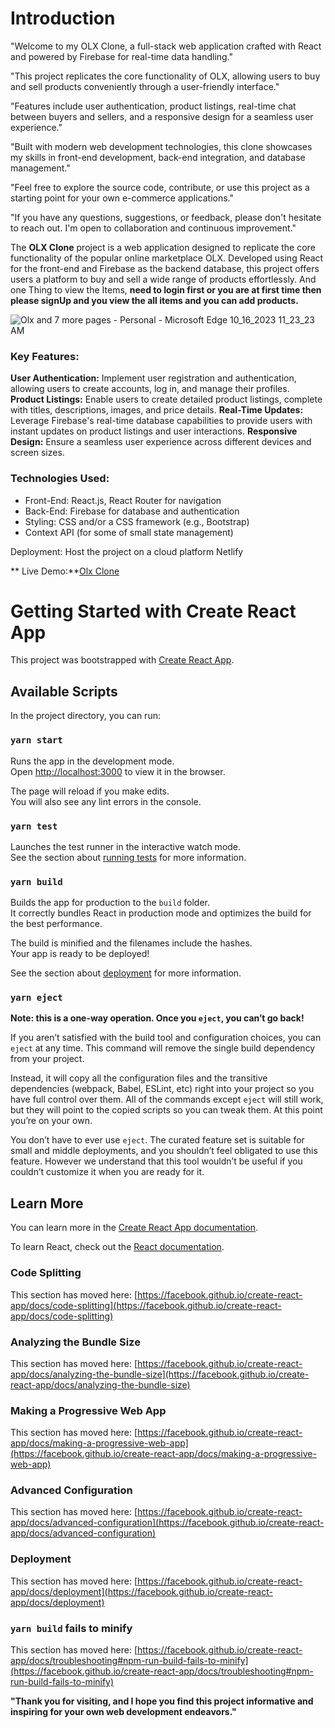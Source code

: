 # Introduction

"Welcome to my OLX Clone, a full-stack web application crafted with React and powered by Firebase for real-time data handling."

"This project replicates the core functionality of OLX, allowing users to buy and sell products conveniently through a user-friendly interface."

"Features include user authentication, product listings, real-time chat between buyers and sellers, and a responsive design for a seamless user experience."

"Built with modern web development technologies, this clone showcases my skills in front-end development, back-end integration, and database management."

"Feel free to explore the source code, contribute, or use this project as a starting point for your own e-commerce applications."

"If you have any questions, suggestions, or feedback, please don't hesitate to reach out. I'm open to collaboration and continuous improvement."

 The **OLX Clone** project is a web application designed to replicate the core functionality of the popular online marketplace OLX. Developed using React for the front-end and Firebase as the backend   database, this project offers users a platform to buy and sell a wide range of products effortlessly.
And one Thing to view the Items,  **need to login first or you are at first time then please signUp and you view the all items and you can add products.**


![Olx and 7 more pages - Personal - Microsoft​ Edge 10_16_2023 11_23_23 AM](https://github.com/Muhammed-shamal/Olx-clone/assets/108850156/7923a56d-61b9-4c38-87eb-f5718fe6450c)


### Key Features:

 **User Authentication:** Implement user registration and authentication, allowing users to create accounts, log in, and manage their profiles.
 **Product Listings:** Enable users to create detailed product listings, complete with titles, descriptions, images, and price details.
 **Real-Time Updates:** Leverage Firebase's real-time database capabilities to provide users with instant updates on product listings and user interactions.
 **Responsive Design:** Ensure a seamless user experience across different devices and screen sizes.

 ### Technologies Used:

* Front-End: React.js, React Router for navigation
* Back-End: Firebase for database and authentication
* Styling: CSS and/or a CSS framework (e.g., Bootstrap)
* Context API (for some of small state management)

Deployment: Host the project on a cloud platform  Netlify

 ** Live Demo:**[Olx Clone](https://adorable-cheesecake-4d449e.netlify.app/)

# Getting Started with Create React App

This project was bootstrapped with [Create React App](https://github.com/facebook/create-react-app).

## Available Scripts

In the project directory, you can run:

### `yarn start`

Runs the app in the development mode.\
Open [http://localhost:3000](http://localhost:3000) to view it in the browser.

The page will reload if you make edits.\
You will also see any lint errors in the console.

### `yarn test`

Launches the test runner in the interactive watch mode.\
See the section about [running tests](https://facebook.github.io/create-react-app/docs/running-tests) for more information.

### `yarn build`

Builds the app for production to the `build` folder.\
It correctly bundles React in production mode and optimizes the build for the best performance.

The build is minified and the filenames include the hashes.\
Your app is ready to be deployed!

See the section about [deployment](https://facebook.github.io/create-react-app/docs/deployment) for more information.

### `yarn eject`

**Note: this is a one-way operation. Once you `eject`, you can’t go back!**

If you aren’t satisfied with the build tool and configuration choices, you can `eject` at any time. This command will remove the single build dependency from your project.

Instead, it will copy all the configuration files and the transitive dependencies (webpack, Babel, ESLint, etc) right into your project so you have full control over them. All of the commands except `eject` will still work, but they will point to the copied scripts so you can tweak them. At this point you’re on your own.

You don’t have to ever use `eject`. The curated feature set is suitable for small and middle deployments, and you shouldn’t feel obligated to use this feature. However we understand that this tool wouldn’t be useful if you couldn’t customize it when you are ready for it.

## Learn More

You can learn more in the [Create React App documentation](https://facebook.github.io/create-react-app/docs/getting-started).

To learn React, check out the [React documentation](https://reactjs.org/).

### Code Splitting

This section has moved here: [https://facebook.github.io/create-react-app/docs/code-splitting](https://facebook.github.io/create-react-app/docs/code-splitting)

### Analyzing the Bundle Size

This section has moved here: [https://facebook.github.io/create-react-app/docs/analyzing-the-bundle-size](https://facebook.github.io/create-react-app/docs/analyzing-the-bundle-size)

### Making a Progressive Web App

This section has moved here: [https://facebook.github.io/create-react-app/docs/making-a-progressive-web-app](https://facebook.github.io/create-react-app/docs/making-a-progressive-web-app)

### Advanced Configuration

This section has moved here: [https://facebook.github.io/create-react-app/docs/advanced-configuration](https://facebook.github.io/create-react-app/docs/advanced-configuration)

### Deployment

This section has moved here: [https://facebook.github.io/create-react-app/docs/deployment](https://facebook.github.io/create-react-app/docs/deployment)

### `yarn build` fails to minify

This section has moved here: [https://facebook.github.io/create-react-app/docs/troubleshooting#npm-run-build-fails-to-minify](https://facebook.github.io/create-react-app/docs/troubleshooting#npm-run-build-fails-to-minify)


**"Thank you for visiting, and I hope you find this project informative and inspiring for your own web development endeavors."**
